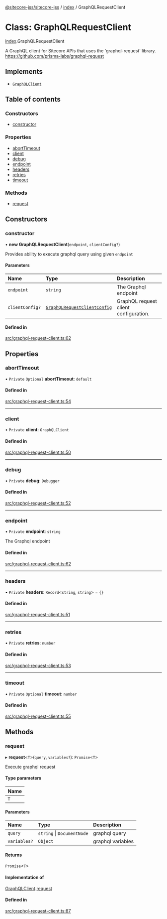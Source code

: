 [@sitecore-jss/sitecore-jss](../README.md) / [index](../modules/index.md) / GraphQLRequestClient

# Class: GraphQLRequestClient

[index](../modules/index.md).GraphQLRequestClient

A GraphQL client for Sitecore APIs that uses the 'graphql-request' library.
https://github.com/prisma-labs/graphql-request

## Implements

- [`GraphQLClient`](../interfaces/index.GraphQLClient.md)

## Table of contents

### Constructors

- [constructor](index.GraphQLRequestClient.md#constructor)

### Properties

- [abortTimeout](index.GraphQLRequestClient.md#aborttimeout)
- [client](index.GraphQLRequestClient.md#client)
- [debug](index.GraphQLRequestClient.md#debug)
- [endpoint](index.GraphQLRequestClient.md#endpoint)
- [headers](index.GraphQLRequestClient.md#headers)
- [retries](index.GraphQLRequestClient.md#retries)
- [timeout](index.GraphQLRequestClient.md#timeout)

### Methods

- [request](index.GraphQLRequestClient.md#request)

## Constructors

### constructor

• **new GraphQLRequestClient**(`endpoint`, `clientConfig?`)

Provides ability to execute graphql query using given `endpoint`

#### Parameters

| Name | Type | Description |
| :------ | :------ | :------ |
| `endpoint` | `string` | The Graphql endpoint |
| `clientConfig?` | [`GraphQLRequestClientConfig`](../modules/index.md#graphqlrequestclientconfig) | GraphQL request client configuration. |

#### Defined in

[src/graphql-request-client.ts:62](https://github.com/Sitecore/jss/blob/05b9388b9/packages/sitecore-jss/src/graphql-request-client.ts#L62)

## Properties

### abortTimeout

• `Private` `Optional` **abortTimeout**: `default`

#### Defined in

[src/graphql-request-client.ts:54](https://github.com/Sitecore/jss/blob/05b9388b9/packages/sitecore-jss/src/graphql-request-client.ts#L54)

___

### client

• `Private` **client**: `GraphQLClient`

#### Defined in

[src/graphql-request-client.ts:50](https://github.com/Sitecore/jss/blob/05b9388b9/packages/sitecore-jss/src/graphql-request-client.ts#L50)

___

### debug

• `Private` **debug**: `Debugger`

#### Defined in

[src/graphql-request-client.ts:52](https://github.com/Sitecore/jss/blob/05b9388b9/packages/sitecore-jss/src/graphql-request-client.ts#L52)

___

### endpoint

• `Private` **endpoint**: `string`

The Graphql endpoint

#### Defined in

[src/graphql-request-client.ts:62](https://github.com/Sitecore/jss/blob/05b9388b9/packages/sitecore-jss/src/graphql-request-client.ts#L62)

___

### headers

• `Private` **headers**: `Record`<`string`, `string`\> = `{}`

#### Defined in

[src/graphql-request-client.ts:51](https://github.com/Sitecore/jss/blob/05b9388b9/packages/sitecore-jss/src/graphql-request-client.ts#L51)

___

### retries

• `Private` **retries**: `number`

#### Defined in

[src/graphql-request-client.ts:53](https://github.com/Sitecore/jss/blob/05b9388b9/packages/sitecore-jss/src/graphql-request-client.ts#L53)

___

### timeout

• `Private` `Optional` **timeout**: `number`

#### Defined in

[src/graphql-request-client.ts:55](https://github.com/Sitecore/jss/blob/05b9388b9/packages/sitecore-jss/src/graphql-request-client.ts#L55)

## Methods

### request

▸ **request**<`T`\>(`query`, `variables?`): `Promise`<`T`\>

Execute graphql request

#### Type parameters

| Name |
| :------ |
| `T` |

#### Parameters

| Name | Type | Description |
| :------ | :------ | :------ |
| `query` | `string` \| `DocumentNode` | graphql query |
| `variables?` | `Object` | graphql variables |

#### Returns

`Promise`<`T`\>

#### Implementation of

[GraphQLClient](../interfaces/index.GraphQLClient.md).[request](../interfaces/index.GraphQLClient.md#request)

#### Defined in

[src/graphql-request-client.ts:87](https://github.com/Sitecore/jss/blob/05b9388b9/packages/sitecore-jss/src/graphql-request-client.ts#L87)
